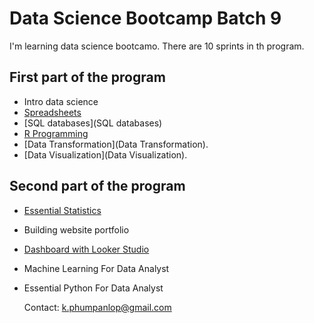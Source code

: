 # Data Science Bootcamp Batch 9

I'm learning data science bootcamo. There are 10 sprints in th program.

## First part of the program

- Intro data science
- [Spreadsheets](Spreadsheets)
- [SQL databases](SQL databases)
- [R Programming](R_programming)
- [Data Transformation](Data Transformation).
- [Data Visualization](Data Visualization).

## Second part of the program

- [Essential Statistics](Statistics)
- Building website portfolio
- [Dashboard with Looker Studio](Dashboard)
- Machine Learning For Data Analyst
- Essential Python For Data Analyst

  Contact: k.phumpanlop@gmail.com
